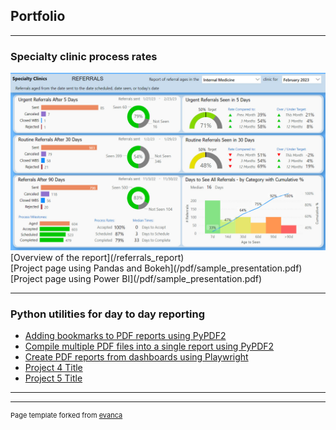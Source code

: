 ## Portfolio

---

### Specialty clinic process rates 

<a href="/referrals_report">
  <img src="images/internal_med_referrals.jpg?raw=true"/> 
</a>
[Overview of the report](/referrals_report)<br>
[Project page using Pandas and Bokeh](/pdf/sample_presentation.pdf)<br>
[Project page using Power BI](/pdf/sample_presentation.pdf)

---

### Python utilities for day to day reporting

- [Adding bookmarks to PDF reports using PyPDF2](http://example.com/)
- [Compile multiple PDF files into a single report using PyPDF2](http://example.com/)
- [Create PDF reports from dashboards using Playwright](http://example.com/)
- [Project 4 Title](http://example.com/)
- [Project 5 Title](http://example.com/)

---




---
<p style="font-size:11px">Page template forked from <a href="https://github.com/evanca/quick-portfolio">evanca</a></p>
<!-- Remove above link if you don't want to attibute -->
